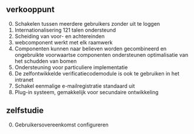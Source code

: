 ## verkooppunt

0. Schakelen tussen meerdere gebruikers zonder uit te loggen
1. Internationalisering 121 talen ondersteund
2. Scheiding van voor- en achtereinden
3. webcomponent werkt met elk raamwerk
4. Componenten kunnen naar believen worden gecombineerd en ongebruikte voorwaartse componenten ondersteunen optimalisatie van het schudden van bomen
5. Ondersteuning voor particuliere implementatie
6. De zelfontwikkelde verificatiecodemodule is ook te gebruiken in het intranet
7. Schakel eenmalige e-mailregistratie standaard uit
8. Plug-in systeem, gemakkelijk voor secundaire ontwikkeling

## zelfstudie

0. Gebruikersovereenkomst configureren